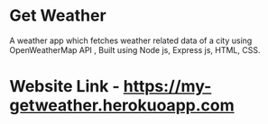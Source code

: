 # Get Weather

A weather app which fetches weather related data of a city using
OpenWeatherMap API , Built using Node js, Express js, HTML, CSS.

# Website Link - https://my-getweather.herokuoapp.com

